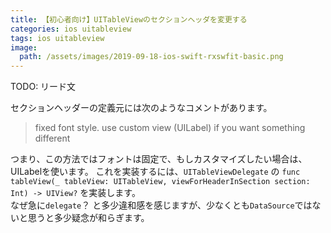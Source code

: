 ```yaml
---
title: 【初心者向け】UITableViewのセクションヘッダを変更する
categories: ios uitableview
tags: ios uitableview
image:
  path: /assets/images/2019-09-18-ios-swift-rxswfit-basic.png
---
```

TODO: リード文



セクションヘッダーの定義元には次のようなコメントがあります。

> fixed font style. use custom view (UILabel) if you want something different

つまり、この方法ではフォントは固定で、もしカスタマイズしたい場合は、UILabelを使います。
これを実装するには、`UITableViewDelegate` の `func tableView(_ tableView: UITableView, viewForHeaderInSection section: Int) -> UIView?` を実装します。  
なぜ急に`delegate`？ と多少違和感を感じますが、少なくとも`DataSource`ではないと思うと多少疑念が和らぎます。
